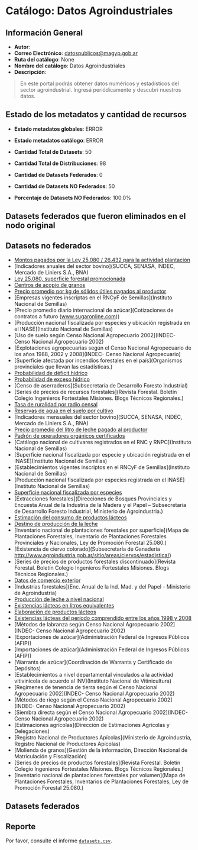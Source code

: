 
# Catálogo: Datos Agroindustriales

## Información General

- **Autor**: 
- **Correo Electrónico**: datospublicos@magyp.gob.ar
- **Ruta del catálogo**: None
- **Nombre del catálogo**: Datos Agroindustriales
- **Descripción**:

> En este portal podrás obtener datos numéricos y estadísticos del sector agroindustrial. Ingresá periódicamente y descubrí nuestros datos.

## Estado de los metadatos y cantidad de recursos

- **Estado metadatos globales**: ERROR
- **Estado metadatos catálogo**: ERROR
- **Cantidad Total de Datasets**: 50
- **Cantidad Total de Distribuciones**: 98

- **Cantidad de Datasets Federados**: 0
- **Cantidad de Datasets NO Federados**: 50
- **Porcentaje de Datasets NO Federados**: 100.0%

## Datasets federados que fueron eliminados en el nodo original



## Datasets no federados

- [Montos pagados por la Ley 25.080 / 26.432 para la actividad plantación](http://datos.agroindustria.gob.ar/dataset/montos-pagados-por-la-ley-25080-264-32-para-la-actividad-plantacion)
- [Indicadores anuales del sector bovino](SUCCA, SENASA, INDEC, Mercado de Liniers S.A., BNA)
- [Ley 25.080, superficie forestal promocionada](http://datos.agroindustria.gob.ar/dataset/ley-25080-superficie-promocionada)
- [Centros de acopio de granos](http://datos.agroindustria.gob.ar/dataset/centros-de-acopio-de-granos)
- [Precio promedio por kg de sólidos útiles pagados al productor](http://datos.agroindustria.gob.ar/dataset/precio-promedio-por-kg-de-solidos-utiles)
- [Empresas vigentes inscriptas en el RNCyF de Semillas](Instituto Nacional de Semillas)
- [Precio promedio diario internacional de azúcar](Cotizaciones de contratos a futuro (www.sugaronline.com))
- [Producción nacional fiscalizada por especies y ubicación registrada en el INASE](Instituto Nacional de Semillas)
- [Uso de suelo según Censo Nacional Agropecuario 2002](INDEC- Censo Nacional Agropecuario 2002)
- [Explotaciones agropecuarias según el Censo Nacional Agropecuario de los años 1988, 2002 y 2008](INDEC- Censo Nacional Agropecuario)
- [Superficie afectada por incendios forestales en el país](Organismos provinciales que llevan las estadísticas.)
- [Probabilidad de déficit hídrico](http://datos.agroindustria.gob.ar/dataset/probabilidad-deficit-hidrico)
- [Probabilidad de exceso hídrico](http://datos.agroindustria.gob.ar/dataset/probabilidad-exceso-hidrico)
- [Censo de aserraderos](Subsecretaría de Desarrollo Foresto Industrial)
- [Series de precios de recursos forestales](Revista Forestal. Boletín Colegio Ingenieros Fortestales Misiones. Blogs Técnicos Regionales.)
- [Tasa de ruralidad por radio censal](INDEC)
- [Reservas de agua en el suelo por cultivo](http://datos.agroindustria.gob.ar/dataset/reservas-de-agua-en-el-suelo-por-cultivo)
- [Indicadores mensuales del sector bovino](SUCCA, SENASA, INDEC, Mercado de Liniers S.A., BNA)
- [Precio promedio del litro de leche pagado al productor](http://datosabiertos.magyp.gob.ar/dataset/precio-promedio-del-litro-de-leche-pagado-al-productor)
- [Padrón de operadores orgánicos certificados](Senasa)
- [Catálogo nacional de cultivares registrados en el RNC y RNPC](Instituto Nacional de Semillas)
- [Superficie nacional fiscalizada por especie y ubicación registrada en el INASE](Instituto Nacional de Semillas)
- [Establecimientos vigentes inscriptos en el RNCyF de Semillas](Instituto Nacional de Semillas)
- [Producción nacional fiscalizada por especies registrada en el INASE](Instituto Nacional de Semillas)
- [Superficie nacional fiscalizada por especies](http://datosabiertos.magyp.gob.ar/dataset/superficie-nacional-fiscalizada-por-especies)
- [Extracciones forestales](Direcciones de Bosques Provinciales y Encuesta Anual de la Industria de la Madera y el Papel – Subsecretaría de Desarrollo Foresto Industrial, Ministerio de Agroindustria.)
- [Estimación del consumo de productos lácteos](http://datosabiertos.magyp.gob.ar/dataset/estimacion-del-consumo-de-productos-lacteos)
- [Destino de producción de la leche](http://datosabiertos.magyp.gob.ar/dataset/destino-de-produccion-de-la-leche)
- [Inventario nacional de plantaciones forestales por superficie](Mapa de Plantaciones Forestales, Inventario de Plantaciones Forestales Provinciales y Nacionales, Ley de Promoción Forestal 25.080.)
- [Existencia de ciervo colorado](Subsecretaría de Ganadería  http://www.agroindustria.gob.ar/sitio/areas/ciervos/estadistica/)
- [Series de precios de productos forestales discontinuado](Revista Forestal. Boletín Colegio Ingenieros Fortestales Misiones. Blogs Técnicos Regionales.)
- [Datos de comercio exterior](http://www.indec.gob.ar)
- [Industrias forestales](Enc. Anual de la Ind. Mad. y del Papel - Ministerio de Agroindustria)
- [Producción de leche a nivel nacional](http://datosabiertos.magyp.gob.ar/dataset/produccion-de-leche-a-nivel-nacional)
- [Existencias lácteas en litros equivalentes](http://datosabiertos.magyp.gob.ar/dataset/existencias-lacteas-en-litros-equivalentes)
- [Elaboración de productos lácteos](http://datosabiertos.magyp.gob.ar/dataset/elaboracion-de-productos-lacteos)
- [Existencias lácteas del período comprendido entre los años 1998  y  2008](http://datosabiertos.magyp.gob.ar/dataset/existencias-lacteas-del-periodo-comprendido-entre-los-anos-1998-y-2008)
- [Métodos de labranza según Censo Nacional Agropecuario 2002](INDEC- Censo Nacional Agropecuario 2002)
- [Exportaciones de azúcar](Administración Federal de Ingresos Públicos (AFIP))
- [Importaciones de azúcar](Administración Federal de Ingresos Públicos (AFIP))
- [Warrants de azúcar](Coordinación de Warrants y Certificado de Depósitos)
- [Establecimientos a nivel departamental vinculados a la actividad vitivinícola de acuerdo al INV](Instituto Nacional de Vitinicultura)
- [Regímenes de tenencia de tierra según el Censo Nacional Agropecuario 2002](INDEC- Censo Nacional Agropecuario 2002)
- [Métodos de riego según el Censo Nacional Agropecuario 2002](INDEC- Censo Nacional Agropecuario 2002)
- [Siembra directa según el Censo Nacional Agropecuario 2002](INDEC- Censo Nacional Agropecuario 2002)
- [Estimaciones agrícolas](Dirección de Estimaciones Agrícolas y Delegaciones)
- [Registro Nacional de Productores Apícolas](Ministerio de Agroindustria, Registro Nacional de Productores Apícolas)
- [Molienda de granos](Gestión de la información, Dirección Nacional de Matriculación y Fiscalización)
- [Series de precios de productos forestales](Revista Forestal. Boletín Colegio Ingenieros Fortestales Misiones. Blogs Técnicos Regionales.)
- [Inventario nacional de plantaciones forestales por volumen](Mapa de Plantaciones Forestales, Inventarios de Plantaciones Forestales, Ley de Promoción Forestal 25.080.)

## Datasets federados



## Reporte

Por favor, consulte el informe [`datasets.csv`](datasets.csv).
